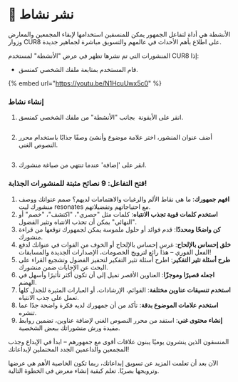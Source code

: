 # 📢 نشر نشاط

الأنشطة هي أداة لتفاعل الجمهور يمكن للمنسقين استخدامها لإبقاء المجمعين والمعارض وزوار CUR8 على اطلاع بأهم الأحداث في عالمهم والتسويق مباشرة لجماهير جديدة.

المنشورات التي تم نشرها تظهر في عرض "الأنشطة" لمستخدم CUR8 إذا:

* قام المستخدم بمتابعة ملفك الشخصي كمنسق.

{% embed url="https://youtu.be/N1HcuUwx5c0" %}

### إنشاء نشاط

1. انقر على الأيقونة <img src="../.gitbook/assets/Screenshot 2024-07-09 at 14.25.39.png" alt="" data-size="line"> بجانب "الأنشطة" من ملفك الشخصي كمنسق.

<figure><img src="../.gitbook/assets/Screenshot 2025-03-21 at 09.15.53.png" alt=""><figcaption></figcaption></figure>

2. أضف عنوان المنشور، اختر علامة موضوع وأنشئ وصفًا جذابًا باستخدام محرر النصوص الغني.

<figure><img src="../.gitbook/assets/Screenshot 2024-07-09 at 15.13.27.png" alt=""><figcaption></figcaption></figure>

3. انقر على 'إضافة' عندما تنتهي من صياغة منشورك.

### فتح التفاعل: 9 نصائح مثبتة للمنشورات الجذابة! <a href="#unlocking-engagement-10-proven-tips-for-captivating-posts" id="unlocking-engagement-10-proven-tips-for-captivating-posts"></a>

1. **افهم جمهورك**: ما هي نقاط الألم والرغبات والاهتمامات لديهم؟ صمم عنوانك ووصف منشورك ليت resonates مع احتياجاتهم وتفضيلاتهم.
2. **استخدم كلمات قوية تجذب الانتباه**: كلمات مثل "حصري"، "اكتشف"، "خصم" أو "النهائي" يمكن أن تجذب الانتباه وتثير الفضول.
3. **كن واضحًا ومحددًا**: قدم فوائد أو حلول ملموسة يمكن لجمهورك توقعها من قراءة منشورك.
4. **خلق إحساس بالإلحاح**: غرس إحساس بالإلحاح أو الخوف من الفوات في عنوانك لدفع الفعل الفوري – هذا رائع لترويج الخصومات، الإصدارات الجديدة والمسابقات!
5. **طرح أسئلة تثير التفكير**: اطرح أسئلة تثير التفكير لتحفيز الفضول وتشجيع القراء على البحث عن الإجابات ضمن منشورك.
6. **اجعله قصيرًا وموجزًا**: العناوين الأقصر تميل إلى أن تكون أكثر تأثيرًا وأسهل في الهضم.
7. **استخدم تنسيقات عناوين مختلفة**: القوائم، الإرشادات، أو العبارات المثيرة للجدل كلها تعمل على جذب الانتباه.
8. **استخدم علامات الموضوع بدقة**: تأكد من أن جمهورك لديه فكرة واضحة جدًا عما تنشره.
9. **إنشاء محتوى غني**: استفد من محرر النصوص الغني لإضافة عناوين، تضمين روابط مفيدة ورش منشوراتك ببعض الشخصية.

المنسقون الذين ينشرون يوميًا يبنون علاقات أقوى مع جمهورهم – ابدأ في الإبداع وجذب المجمعين والداعمين الجدد المحتملين لإبداعاتك!

الآن بعد أن تعلمت المزيد عن تسويق إبداعاتك، ربما تكون الخاصية الأهم هي عرضها وترويجها بصريًا. تعلم كيفية إنشاء معرض في الخطوة التالية.